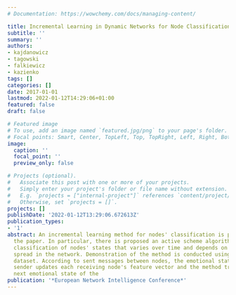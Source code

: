 ```yaml
---
# Documentation: https://wowchemy.com/docs/managing-content/

title: Incremental Learning in Dynamic Networks for Node Classification
subtitle: ''
summary: ''
authors:
- kajdanowicz
- tagowski
- falkiewicz
- kazienko
tags: []
categories: []
date: 2017-01-01
lastmod: 2022-01-12T14:29:06+01:00
featured: false
draft: false

# Featured image
# To use, add an image named `featured.jpg/png` to your page's folder.
# Focal points: Smart, Center, TopLeft, Top, TopRight, Left, Right, BottomLeft, Bottom, BottomRight.
image:
  caption: ''
  focal_point: ''
  preview_only: false

# Projects (optional).
#   Associate this post with one or more of your projects.
#   Simply enter your project's folder or file name without extension.
#   E.g. `projects = ["internal-project"]` references `content/project/deep-learning/index.md`.
#   Otherwise, set `projects = []`.
projects: []
publishDate: '2022-01-12T13:29:06.672613Z'
publication_types:
- '1'
abstract: An incremental learning method for nodes' classification is presented in
  the paper. In particular, there is proposed an active scheme algorithm for multi-class
  classification of nodes' states that varies over time and depends on information
  spread in the network. Demonstration of the method is conducted using social network
  dataset. According to sent messages between nodes, the emotional state of the message
  sender updates each receiving node's feature vector and the method tries to classify
  next emotional state of the
publication: '*European Network Intelligence Conference*'
---
```

